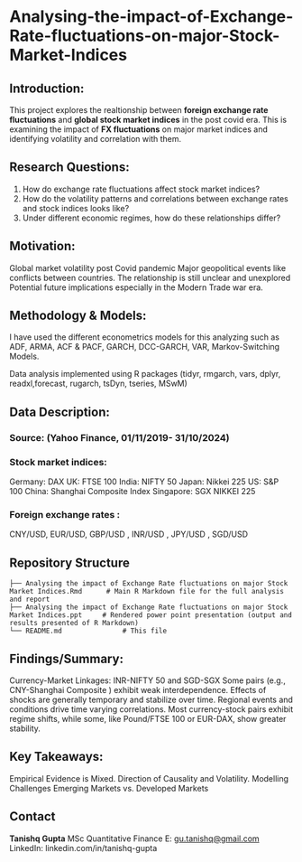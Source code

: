 # Analysing-the-impact-of-Exchange-Rate-fluctuations-on-major-Stock-Market-Indices
## Introduction:
This project explores the realtionship between **foreign exchange rate fluctuations** and **global stock market indices** in the post covid era. This is examining the impact of **FX fluctuations** on major market indices and identifying volatility and correlation with them. 


## Research Questions:
1. How do exchange rate fluctuations affect stock market indices?
2. How do the volatility patterns and correlations between exchange rates and stock indices looks like?
3. Under different economic regimes, how do these relationships differ?


## Motivation:
Global market volatility post Covid pandemic
Major geopolitical events like conflicts between countries.
The relationship is still unclear and unexplored
Potential future implications especially in the Modern Trade war era.


## Methodology & Models:
I have used the different econometrics models for this analyzing such as ADF, ARMA, ACF & PACF, GARCH, DCC-GARCH, VAR, Markov-Switching Models.

Data analysis implemented using R packages (tidyr, rmgarch, vars, dplyr, readxl,forecast, rugarch, tsDyn, tseries, MSwM)

## Data Description:
### Source: (Yahoo Finance,  01/11/2019- 31/10/2024)

### Stock market indices:
Germany: DAX 
UK: FTSE 100 
India: NIFTY 50 
Japan: Nikkei 225 
US: S&P 100 
China: Shanghai Composite Index
Singapore: SGX NIKKEI 225

### Foreign exchange rates :
 CNY/USD, EUR/USD, GBP/USD , INR/USD , JPY/USD , SGD/USD


## Repository Structure

```
├── Analysing the impact of Exchange Rate fluctuations on major Stock Market Indices.Rmd      # Main R Markdown file for the full analysis and report
├── Analysing the impact of Exchange Rate fluctuations on major Stock Market Indices.ppt     # Rendered power point presentation (output and results presented of R Markdown)
└── README.md               # This file
```
## Findings/Summary:
Currency-Market Linkages: INR-NIFTY 50 and SGD-SGX 
Some pairs (e.g., CNY-Shanghai Composite ) exhibit weak interdependence.
Effects of shocks are generally temporary and stabilize over time.
Regional events and conditions drive time varying correlations.
Most currency-stock pairs exhibit regime shifts, while some, like Pound/FTSE 100 or EUR-DAX, show greater stability.


## Key Takeaways:
Empirical Evidence is Mixed.
Direction of Causality and Volatility.
Modelling Challenges
Emerging Markets vs. Developed Markets


## Contact
**Tanishq Gupta**
MSc Quantitative Finance
E: [gu.tanishq@gmail.com](mailto:gu.tanishq@gmail.com) 
LinkedIn: linkedin.com/in/tanishq-gupta
